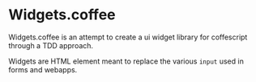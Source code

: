 # Widgets.coffee

Widgets.coffee is an attempt to create a ui widget library for coffescript through a TDD approach.

Widgets are HTML element meant to replace the various `input` used in forms and webapps.